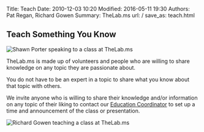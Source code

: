 Title: Teach
Date: 2010-12-03 10:20
Modified: 2016-05-11 19:30
Authors: Pat Regan, Richard Gowen
Summary: TheLab.ms
url: /
save_as: teach.html

## Teach Something You Know

<img class="img-right" src="{filename}/images/Teach_tn.jpg" alt="Shawn Porter speaking to a class at TheLab.ms" />

TheLab.ms is made up of volunteers and people who are willing to share knowledge on any topic they are passionate about.

You do not have to be an expert in a topic to share what you know about that topic with others.

We invite anyone who is willing to share their knowledge and/or information on any topic of their liking to contact our [Education Coordinator](mailto:greg@thelab.ms) to set up a time and announcement of the class or presentation.

<img src="{filename}/images/Teach2.jpg" alt="Richard Gowen teaching a class at TheLab.ms" />

